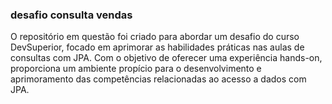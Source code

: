 ### desafio consulta vendas

O repositório em questão foi criado para abordar um desafio do curso DevSuperior, focado em aprimorar as habilidades práticas nas aulas de consultas com JPA. Com o objetivo de oferecer uma experiência hands-on, proporciona um ambiente propício para o desenvolvimento e aprimoramento das competências relacionadas ao acesso a dados com JPA.
